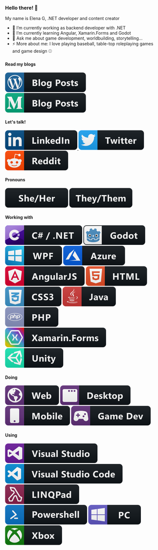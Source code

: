 ### Hello there! 👋

My name is Elena G, .NET developer and content creator

- 🔭 I’m currently working as backend developer with .NET
- 🌱 I’m currently learning Angular, Xamarin.Forms and Godot
- 💬 Ask me about game development, worldbuilding, storytelling...
- ⚡ More about me: I love playing baseball, table-top roleplaying games and game design :baseball:

#### Read my blogs

   <p>
        <a href="https://geekstorming.wordpress.com" target="_blank">
            <img src="https://github.com/MikeCodesDotNET/ColoredBadges/blob/master/svg/blogs/wordpress.svg" />
        </a>
        <a href="https://medium.com/@Beelzenef/" target="_blank">
            <img src="https://github.com/MikeCodesDotNET/ColoredBadges/blob/master/svg/blogs/medium.svg" />
        </a>
    </p>

#### Let's talk!

   <p>
        <a href="https://www.linkedin.com/in/elena-guzman-blanco/" target="_blank">
            <img src="https://github.com/MikeCodesDotNET/ColoredBadges/blob/master/svg/social/linkedin.svg" />
        </a>
        <a href="https://twitter.com/Beelzenef_/" target="_blank">
            <img src="https://github.com/MikeCodesDotNET/ColoredBadges/blob/master/svg/social/twitter.svg" />
        </a>
        <a href="https://www.reddit.com/user/BeelzenefTV/" target="_blank">
           <img src="https://github.com/MikeCodesDotNET/ColoredBadges/blob/master/svg/social/reddit.svg" />
       </a>
   </p>

#### Pronouns

   <p>
      <img src="https://github.com/MikeCodesDotNET/ColoredBadges/blob/master/svg/pronouns/sheher.svg" />
      <img src="https://github.com/MikeCodesDotNET/ColoredBadges/blob/master/svg/pronouns/theythem.svg" />
   </p>
   
#### Working with

   <p>
      <img src="https://github.com/MikeCodesDotNET/ColoredBadges/raw/master/svg/dev/languages/csharp_dotnet.svg" />
      <img src="https://github.com/MikeCodesDotNET/ColoredBadges/blob/master/svg/dev/frameworks/godot.svg" />
      <img src="https://github.com/MikeCodesDotNET/ColoredBadges/blob/master/svg/dev/frameworks/wpf.svg" />
      <img src="https://github.com/MikeCodesDotNET/ColoredBadges/blob/master/svg/dev/services/azure.svg" />
      <img src="https://github.com/MikeCodesDotNET/ColoredBadges/blob/master/svg/dev/frameworks/angular.svg" />
      <img src="https://github.com/MikeCodesDotNET/ColoredBadges/blob/master/svg/dev/languages/html.svg" />
      <img src="https://github.com/MikeCodesDotNET/ColoredBadges/blob/master/svg/dev/languages/css3.svg" />
      <img src="https://github.com/MikeCodesDotNET/ColoredBadges/blob/master/svg/dev/languages/java.svg" />
      <img src="https://github.com/MikeCodesDotNET/ColoredBadges/blob/master/svg/dev/languages/php.svg" />
      <img src="https://github.com/MikeCodesDotNET/ColoredBadges/blob/master/svg/dev/frameworks/xamarin_forms.svg" />
      <img src="https://github.com/MikeCodesDotNET/ColoredBadges/blob/master/svg/dev/frameworks/unity.svg" />
   </p>
   
#### Doing

   <p>
      <img src="https://github.com/MikeCodesDotNET/ColoredBadges/blob/master/svg/dev/misc/web.svg" />
      <img src="https://github.com/MikeCodesDotNET/ColoredBadges/blob/master/svg/dev/misc/desktop.svg" />
      <img src="https://github.com/MikeCodesDotNET/ColoredBadges/blob/master/svg/dev/misc/mobile.svg" />
      <img src="https://github.com/MikeCodesDotNET/ColoredBadges/blob/master/svg/dev/misc/gamedev.svg" />
   </p>

#### Using

   <p>
      <img src="https://github.com/MikeCodesDotNET/ColoredBadges/blob/master/svg/dev/tools/visualstudio.svg" />
      <img src="https://github.com/MikeCodesDotNET/ColoredBadges/blob/master/svg/dev/tools/visualstudio_code.svg" />
      <img src="https://github.com/MikeCodesDotNET/ColoredBadges/blob/master/svg/dev/tools/linqpad.svg" />
      <img src="https://github.com/MikeCodesDotNET/ColoredBadges/blob/master/svg/dev/tools/powershell.svg" />
      <img src="https://github.com/MikeCodesDotNET/ColoredBadges/blob/master/svg/devices/pc.svg" />
      <img src="https://github.com/MikeCodesDotNET/ColoredBadges/blob/master/svg/devices/xbox.svg" />
   </p>


   

